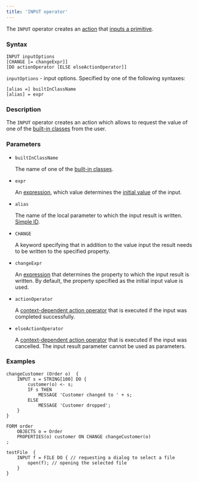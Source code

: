 ```yaml
---
title: 'INPUT operator'
---
```


The `INPUT` operator creates an [action](Actions.md) that [inputs a primitive](Primitive_input_INPUT_.md).

### Syntax

    INPUT inputOptions 
    [CHANGE [= changeExpr]]
    [DO actionOperator [ELSE elseActionOperator]]

`inputOptions` - input options. Specified by one of the following syntaxes:

    [alias =] builtInClassName
    [alias] = expr

### Description

The `INPUT` operator creates an action which allows to request the value of one of the [built-in classes](Built-in_classes.md) from the user.

### Parameters

- `builtInClassName`

    The name of one of the [built-in classes](Built-in_classes.md). 

- `expr`

    An [expression](Expression.md), which value determines the [initial value](Value_input.md#initial) of the input.

- `alias`

    The name of the local parameter to which the input result is written. [Simple ID](IDs.md#id-broken).

- `CHANGE`

    A keyword specifying that in addition to the value input the result needs to be written to the specified property.

- `changeExpr`

    An [expression](Expression.md) that determines the property to which the input result is written. By default, the property specified as the initial input value is used.

- `actionOperator`

    A [context-dependent action operator](Action_operator.md#contextdependent) that is executed if the input was completed successfully.

- `elseActionOperator`

    A [context-dependent action operator](Action_operator.md#contextdependent) that is executed if the input was cancelled. The input result parameter cannot be used as parameters.

### Examples

```lsf
changeCustomer (Order o)  {
    INPUT s = STRING[100] DO {
        customer(o) <- s;
        IF s THEN
            MESSAGE 'Customer changed to ' + s;
        ELSE
            MESSAGE 'Customer dropped';
    }
}

FORM order
    OBJECTS o = Order
    PROPERTIES(o) customer ON CHANGE changeCustomer(o)
;

testFile  {
    INPUT f = FILE DO { // requesting a dialog to select a file
        open(f); // opening the selected file
    }
}
```

